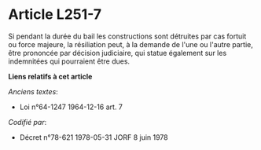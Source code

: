 # Article L251-7

Si pendant la durée du bail les constructions sont détruites par cas fortuit ou force majeure, la résiliation peut, à la
demande de l'une ou l'autre partie, être prononcée par décision judiciaire, qui statue également sur les indemnitées qui
pourraient être dues.

**Liens relatifs à cet article**

_Anciens textes_:

  - Loi n°64-1247 1964-12-16 art. 7

_Codifié par_:

  - Décret n°78-621 1978-05-31 JORF 8 juin 1978
